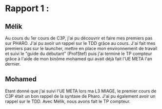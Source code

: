 # Rapport 1 :
## Mélik
Au cours du 1er cours de C3P, j'ai pu découvrir et faire mes premiers pas sur PHARO. 
J'ai pu avoir un rappel sur le TDD grâce au cours.
J'ai fait mes premiers pas sur le launcher, mettre en place mon environnement de travail et suivi le "guide du débutant" (ProfStef) 
puis j'ai terminé le TP compteur grâce à l'aide de mon binôme mohamed qui avait déjà fait l'UE META l'an dernier.

## Mohamed 
Etant donné que j'ai suivi l'UE META lors ma L3 MIAGE, le premier cours de C3P était un bon rappel de la syntaxe de Pharo.
J'ai pu également avoir un rappel sur le TDD.
Avec Mélik, nous avons fait le TP compteur.


